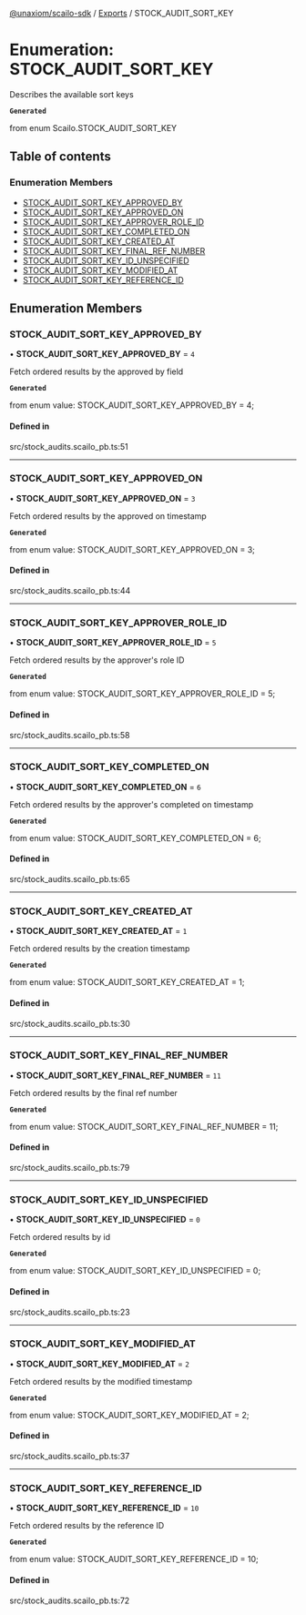 [@unaxiom/scailo-sdk](../README.md) / [Exports](../modules.md) / STOCK\_AUDIT\_SORT\_KEY

# Enumeration: STOCK\_AUDIT\_SORT\_KEY

Describes the available sort keys

**`Generated`**

from enum Scailo.STOCK_AUDIT_SORT_KEY

## Table of contents

### Enumeration Members

- [STOCK\_AUDIT\_SORT\_KEY\_APPROVED\_BY](STOCK_AUDIT_SORT_KEY.md#stock_audit_sort_key_approved_by)
- [STOCK\_AUDIT\_SORT\_KEY\_APPROVED\_ON](STOCK_AUDIT_SORT_KEY.md#stock_audit_sort_key_approved_on)
- [STOCK\_AUDIT\_SORT\_KEY\_APPROVER\_ROLE\_ID](STOCK_AUDIT_SORT_KEY.md#stock_audit_sort_key_approver_role_id)
- [STOCK\_AUDIT\_SORT\_KEY\_COMPLETED\_ON](STOCK_AUDIT_SORT_KEY.md#stock_audit_sort_key_completed_on)
- [STOCK\_AUDIT\_SORT\_KEY\_CREATED\_AT](STOCK_AUDIT_SORT_KEY.md#stock_audit_sort_key_created_at)
- [STOCK\_AUDIT\_SORT\_KEY\_FINAL\_REF\_NUMBER](STOCK_AUDIT_SORT_KEY.md#stock_audit_sort_key_final_ref_number)
- [STOCK\_AUDIT\_SORT\_KEY\_ID\_UNSPECIFIED](STOCK_AUDIT_SORT_KEY.md#stock_audit_sort_key_id_unspecified)
- [STOCK\_AUDIT\_SORT\_KEY\_MODIFIED\_AT](STOCK_AUDIT_SORT_KEY.md#stock_audit_sort_key_modified_at)
- [STOCK\_AUDIT\_SORT\_KEY\_REFERENCE\_ID](STOCK_AUDIT_SORT_KEY.md#stock_audit_sort_key_reference_id)

## Enumeration Members

### STOCK\_AUDIT\_SORT\_KEY\_APPROVED\_BY

• **STOCK\_AUDIT\_SORT\_KEY\_APPROVED\_BY** = ``4``

Fetch ordered results by the approved by field

**`Generated`**

from enum value: STOCK_AUDIT_SORT_KEY_APPROVED_BY = 4;

#### Defined in

src/stock_audits.scailo_pb.ts:51

___

### STOCK\_AUDIT\_SORT\_KEY\_APPROVED\_ON

• **STOCK\_AUDIT\_SORT\_KEY\_APPROVED\_ON** = ``3``

Fetch ordered results by the approved on timestamp

**`Generated`**

from enum value: STOCK_AUDIT_SORT_KEY_APPROVED_ON = 3;

#### Defined in

src/stock_audits.scailo_pb.ts:44

___

### STOCK\_AUDIT\_SORT\_KEY\_APPROVER\_ROLE\_ID

• **STOCK\_AUDIT\_SORT\_KEY\_APPROVER\_ROLE\_ID** = ``5``

Fetch ordered results by the approver's role ID

**`Generated`**

from enum value: STOCK_AUDIT_SORT_KEY_APPROVER_ROLE_ID = 5;

#### Defined in

src/stock_audits.scailo_pb.ts:58

___

### STOCK\_AUDIT\_SORT\_KEY\_COMPLETED\_ON

• **STOCK\_AUDIT\_SORT\_KEY\_COMPLETED\_ON** = ``6``

Fetch ordered results by the approver's completed on timestamp

**`Generated`**

from enum value: STOCK_AUDIT_SORT_KEY_COMPLETED_ON = 6;

#### Defined in

src/stock_audits.scailo_pb.ts:65

___

### STOCK\_AUDIT\_SORT\_KEY\_CREATED\_AT

• **STOCK\_AUDIT\_SORT\_KEY\_CREATED\_AT** = ``1``

Fetch ordered results by the creation timestamp

**`Generated`**

from enum value: STOCK_AUDIT_SORT_KEY_CREATED_AT = 1;

#### Defined in

src/stock_audits.scailo_pb.ts:30

___

### STOCK\_AUDIT\_SORT\_KEY\_FINAL\_REF\_NUMBER

• **STOCK\_AUDIT\_SORT\_KEY\_FINAL\_REF\_NUMBER** = ``11``

Fetch ordered results by the final ref number

**`Generated`**

from enum value: STOCK_AUDIT_SORT_KEY_FINAL_REF_NUMBER = 11;

#### Defined in

src/stock_audits.scailo_pb.ts:79

___

### STOCK\_AUDIT\_SORT\_KEY\_ID\_UNSPECIFIED

• **STOCK\_AUDIT\_SORT\_KEY\_ID\_UNSPECIFIED** = ``0``

Fetch ordered results by id

**`Generated`**

from enum value: STOCK_AUDIT_SORT_KEY_ID_UNSPECIFIED = 0;

#### Defined in

src/stock_audits.scailo_pb.ts:23

___

### STOCK\_AUDIT\_SORT\_KEY\_MODIFIED\_AT

• **STOCK\_AUDIT\_SORT\_KEY\_MODIFIED\_AT** = ``2``

Fetch ordered results by the modified timestamp

**`Generated`**

from enum value: STOCK_AUDIT_SORT_KEY_MODIFIED_AT = 2;

#### Defined in

src/stock_audits.scailo_pb.ts:37

___

### STOCK\_AUDIT\_SORT\_KEY\_REFERENCE\_ID

• **STOCK\_AUDIT\_SORT\_KEY\_REFERENCE\_ID** = ``10``

Fetch ordered results by the reference ID

**`Generated`**

from enum value: STOCK_AUDIT_SORT_KEY_REFERENCE_ID = 10;

#### Defined in

src/stock_audits.scailo_pb.ts:72
